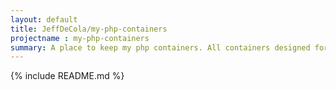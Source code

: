 ```yaml
---
layout: default
title: JeffDeCola/my-php-containers
projectname : my-php-containers
summary: A place to keep my php containers. All containers designed for dynamic screen widths.
---
```


{% include README.md %}
